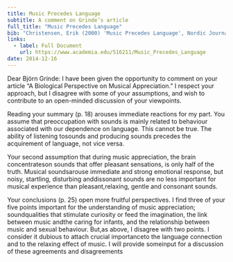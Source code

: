 ```yaml
---
title: Music Precedes Language
subtitle: A comment on Grinde’s article
full_title: "Music Precedes Language"
bib: "Christensen, Erik (2000) 'Music Precedes Language', Nordic Journal of Music Therapy,9(2), 32-35.Author’s manuscript. A comment on the article: Grinde, Bjørn (2000) 'A Biological Perspective on Musical Appreciation’, Nordic Journal of Music Therapy, 9(2), 18-27."
links: 
  - label: Full Document
    url: https://www.academia.edu/516211/Music_Precedes_Language
date: 2014-12-16
---
```



Dear Björn Grinde: I have been given the opportunity to comment on your article “A Biological Perspective on Musical Appreciation.” I respect your approach, but I disagree with some of your assumptions, and wish to contribute to an open-minded discussion of your viewpoints. 

Reading your summary (p. 18) arouses immediate reactions for my part. You assume that preoccupation with sounds is mainly related to behaviour associated with our dependence on language. This cannot be true. The ability of listening tosounds and producing sounds precedes the acquirement of language, not vice versa.

Your second assumption that during music appreciation, the brain concentrateson sounds that offer pleasant sensations, is only half of the truth. Musical soundsarouse immediate and strong emotional response, but noisy, startling, disturbing anddissonant sounds are no less important for musical experience than pleasant,relaxing, gentle and consonant sounds.

Your conclusions (p. 25) open more fruitful perspectives. I find three of your five points important for the understanding of music appreciation; soundqualities that stimulate curiosity or feed the imagination, the link between music andthe caring for infants, and the relationship between music and sexual behaviour. But,as above, I disagree with two points. I consider it dubious to attach crucial importanceto the language connection and to the relaxing effect of music. I will provide someinput for a discussion of these agreements and disagreements